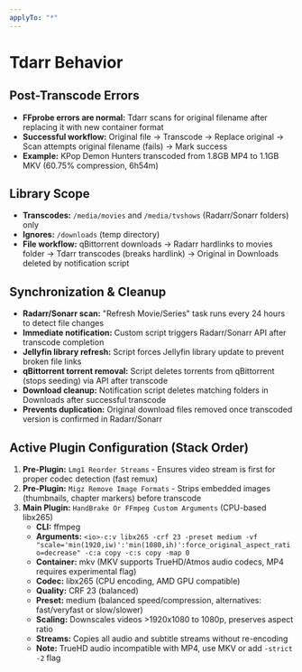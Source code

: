 ```yaml
---
applyTo: "*"
---
```


# Tdarr Behavior

## Post-Transcode Errors
- **FFprobe errors are normal:** Tdarr scans for original filename after replacing it with new container format
- **Successful workflow:** Original file → Transcode → Replace original → Scan attempts original filename (fails) → Mark success
- **Example:** KPop Demon Hunters transcoded from 1.8GB MP4 to 1.1GB MKV (60.75% compression, 6h54m)

## Library Scope
- **Transcodes:** `/media/movies` and `/media/tvshows` (Radarr/Sonarr folders) only
- **Ignores:** `/downloads` (temp directory)
- **File workflow:** qBittorrent downloads → Radarr hardlinks to movies folder → Tdarr transcodes (breaks hardlink) → Original in Downloads deleted by notification script

## Synchronization & Cleanup
- **Radarr/Sonarr scan:** "Refresh Movie/Series" task runs every 24 hours to detect file changes
- **Immediate notification:** Custom script triggers Radarr/Sonarr API after transcode completion
- **Jellyfin library refresh:** Script forces Jellyfin library update to prevent broken file links
- **qBittorrent torrent removal:** Script deletes torrents from qBittorrent (stops seeding) via API after transcode
- **Download cleanup:** Notification script deletes matching folders in Downloads after successful transcode
- **Prevents duplication:** Original download files removed once transcoded version is confirmed in Radarr/Sonarr

## Active Plugin Configuration (Stack Order)
1. **Pre-Plugin:** `Lmg1 Reorder Streams` - Ensures video stream is first for proper codec detection (fast remux)
2. **Pre-Plugin:** `Migz Remove Image Formats` - Strips embedded images (thumbnails, chapter markers) before transcode
3. **Main Plugin:** `HandBrake Or FFmpeg Custom Arguments` (CPU-based libx265)
   - **CLI:** ffmpeg
   - **Arguments:** `<io>-c:v libx265 -crf 23 -preset medium -vf "scale='min(1920,iw)':'min(1080,ih)':force_original_aspect_ratio=decrease" -c:a copy -c:s copy -map 0`
   - **Container:** mkv (MKV supports TrueHD/Atmos audio codecs, MP4 requires experimental flag)
   - **Codec:** libx265 (CPU encoding, AMD GPU compatible)
   - **Quality:** CRF 23 (balanced)
   - **Preset:** medium (balanced speed/compression, alternatives: fast/veryfast or slow/slower)
   - **Scaling:** Downscales videos >1920x1080 to 1080p, preserves aspect ratio
   - **Streams:** Copies all audio and subtitle streams without re-encoding
   - **Note:** TrueHD audio incompatible with MP4, use MKV or add `-strict -2` flag
